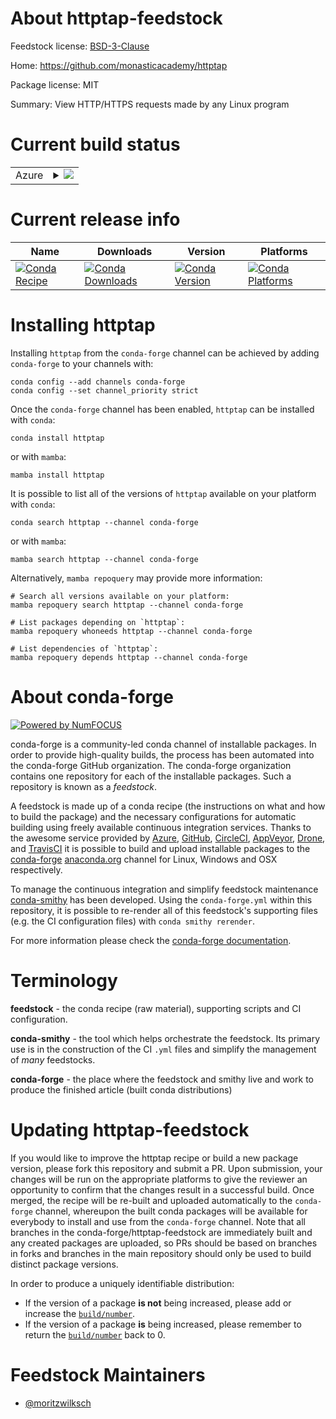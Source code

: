About httptap-feedstock
=======================

Feedstock license: [BSD-3-Clause](https://github.com/conda-forge/httptap-feedstock/blob/main/LICENSE.txt)

Home: https://github.com/monasticacademy/httptap

Package license: MIT

Summary: View HTTP/HTTPS requests made by any Linux program

Current build status
====================


<table>
    
  <tr>
    <td>Azure</td>
    <td>
      <details>
        <summary>
          <a href="https://dev.azure.com/conda-forge/feedstock-builds/_build/latest?definitionId=24841&branchName=main">
            <img src="https://dev.azure.com/conda-forge/feedstock-builds/_apis/build/status/httptap-feedstock?branchName=main">
          </a>
        </summary>
        <table>
          <thead><tr><th>Variant</th><th>Status</th></tr></thead>
          <tbody><tr>
              <td>linux_64</td>
              <td>
                <a href="https://dev.azure.com/conda-forge/feedstock-builds/_build/latest?definitionId=24841&branchName=main">
                  <img src="https://dev.azure.com/conda-forge/feedstock-builds/_apis/build/status/httptap-feedstock?branchName=main&jobName=linux&configuration=linux%20linux_64_" alt="variant">
                </a>
              </td>
            </tr>
          </tbody>
        </table>
      </details>
    </td>
  </tr>
</table>

Current release info
====================

| Name | Downloads | Version | Platforms |
| --- | --- | --- | --- |
| [![Conda Recipe](https://img.shields.io/badge/recipe-httptap-green.svg)](https://anaconda.org/conda-forge/httptap) | [![Conda Downloads](https://img.shields.io/conda/dn/conda-forge/httptap.svg)](https://anaconda.org/conda-forge/httptap) | [![Conda Version](https://img.shields.io/conda/vn/conda-forge/httptap.svg)](https://anaconda.org/conda-forge/httptap) | [![Conda Platforms](https://img.shields.io/conda/pn/conda-forge/httptap.svg)](https://anaconda.org/conda-forge/httptap) |

Installing httptap
==================

Installing `httptap` from the `conda-forge` channel can be achieved by adding `conda-forge` to your channels with:

```
conda config --add channels conda-forge
conda config --set channel_priority strict
```

Once the `conda-forge` channel has been enabled, `httptap` can be installed with `conda`:

```
conda install httptap
```

or with `mamba`:

```
mamba install httptap
```

It is possible to list all of the versions of `httptap` available on your platform with `conda`:

```
conda search httptap --channel conda-forge
```

or with `mamba`:

```
mamba search httptap --channel conda-forge
```

Alternatively, `mamba repoquery` may provide more information:

```
# Search all versions available on your platform:
mamba repoquery search httptap --channel conda-forge

# List packages depending on `httptap`:
mamba repoquery whoneeds httptap --channel conda-forge

# List dependencies of `httptap`:
mamba repoquery depends httptap --channel conda-forge
```


About conda-forge
=================

[![Powered by
NumFOCUS](https://img.shields.io/badge/powered%20by-NumFOCUS-orange.svg?style=flat&colorA=E1523D&colorB=007D8A)](https://numfocus.org)

conda-forge is a community-led conda channel of installable packages.
In order to provide high-quality builds, the process has been automated into the
conda-forge GitHub organization. The conda-forge organization contains one repository
for each of the installable packages. Such a repository is known as a *feedstock*.

A feedstock is made up of a conda recipe (the instructions on what and how to build
the package) and the necessary configurations for automatic building using freely
available continuous integration services. Thanks to the awesome service provided by
[Azure](https://azure.microsoft.com/en-us/services/devops/), [GitHub](https://github.com/),
[CircleCI](https://circleci.com/), [AppVeyor](https://www.appveyor.com/),
[Drone](https://cloud.drone.io/welcome), and [TravisCI](https://travis-ci.com/)
it is possible to build and upload installable packages to the
[conda-forge](https://anaconda.org/conda-forge) [anaconda.org](https://anaconda.org/)
channel for Linux, Windows and OSX respectively.

To manage the continuous integration and simplify feedstock maintenance
[conda-smithy](https://github.com/conda-forge/conda-smithy) has been developed.
Using the ``conda-forge.yml`` within this repository, it is possible to re-render all of
this feedstock's supporting files (e.g. the CI configuration files) with ``conda smithy rerender``.

For more information please check the [conda-forge documentation](https://conda-forge.org/docs/).

Terminology
===========

**feedstock** - the conda recipe (raw material), supporting scripts and CI configuration.

**conda-smithy** - the tool which helps orchestrate the feedstock.
                   Its primary use is in the construction of the CI ``.yml`` files
                   and simplify the management of *many* feedstocks.

**conda-forge** - the place where the feedstock and smithy live and work to
                  produce the finished article (built conda distributions)


Updating httptap-feedstock
==========================

If you would like to improve the httptap recipe or build a new
package version, please fork this repository and submit a PR. Upon submission,
your changes will be run on the appropriate platforms to give the reviewer an
opportunity to confirm that the changes result in a successful build. Once
merged, the recipe will be re-built and uploaded automatically to the
`conda-forge` channel, whereupon the built conda packages will be available for
everybody to install and use from the `conda-forge` channel.
Note that all branches in the conda-forge/httptap-feedstock are
immediately built and any created packages are uploaded, so PRs should be based
on branches in forks and branches in the main repository should only be used to
build distinct package versions.

In order to produce a uniquely identifiable distribution:
 * If the version of a package **is not** being increased, please add or increase
   the [``build/number``](https://docs.conda.io/projects/conda-build/en/latest/resources/define-metadata.html#build-number-and-string).
 * If the version of a package **is** being increased, please remember to return
   the [``build/number``](https://docs.conda.io/projects/conda-build/en/latest/resources/define-metadata.html#build-number-and-string)
   back to 0.

Feedstock Maintainers
=====================

* [@moritzwilksch](https://github.com/moritzwilksch/)

